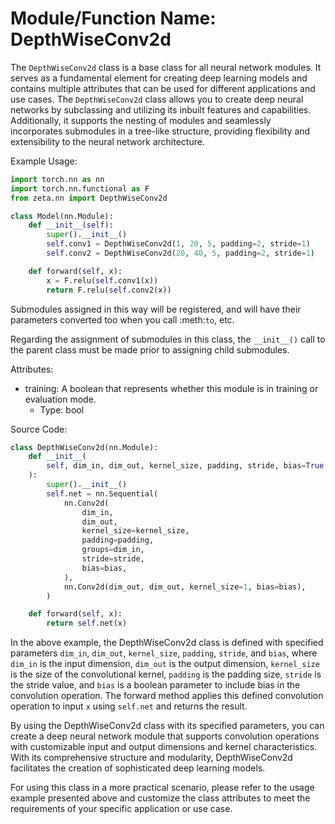 # Module/Function Name: DepthWiseConv2d

The `DepthWiseConv2d` class is a base class for all neural network modules. It serves as a fundamental element for creating deep learning models and contains multiple attributes that can be used for different applications and use cases. The `DepthWiseConv2d` class allows you to create deep neural networks by subclassing and utilizing its inbuilt features and capabilities. Additionally, it supports the nesting of modules and seamlessly incorporates submodules in a tree-like structure, providing flexibility and extensibility to the neural network architecture.

Example Usage:

```python
import torch.nn as nn
import torch.nn.functional as F
from zeta.nn import DepthWiseConv2d

class Model(nn.Module):
    def __init__(self):
        super().__init__()
        self.conv1 = DepthWiseConv2d(1, 20, 5, padding=2, stride=1)
        self.conv2 = DepthWiseConv2d(20, 40, 5, padding=2, stride=1)

    def forward(self, x):
        x = F.relu(self.conv1(x))
        return F.relu(self.conv2(x))
```

Submodules assigned in this way will be registered, and will have their parameters converted too when you call :meth:`to`, etc.

Regarding the assignment of submodules in this class, the `__init__()` call to the parent class must be made prior to assigning child submodules.

Attributes:
- training: A boolean that represents whether this module is in training or evaluation mode.
    - Type: bool

Source Code:
```python
class DepthWiseConv2d(nn.Module):
    def __init__(
        self, dim_in, dim_out, kernel_size, padding, stride, bias=True
    ):
        super().__init__()
        self.net = nn.Sequential(
            nn.Conv2d(
                dim_in,
                dim_out,
                kernel_size=kernel_size,
                padding=padding,
                groups=dim_in,
                stride=stride,
                bias=bias,
            ),
            nn.Conv2d(dim_out, dim_out, kernel_size=1, bias=bias),
        )

    def forward(self, x):
        return self.net(x)
```

In the above example, the DepthWiseConv2d class is defined with specified parameters `dim_in`, `dim_out`, `kernel_size`, `padding`, `stride`, and `bias`, where `dim_in` is the input dimension, `dim_out` is the output dimension, `kernel_size` is the size of the convolutional kernel, `padding` is the padding size, `stride` is the stride value, and `bias` is a boolean parameter to include bias in the convolution operation. The forward method applies this defined convolution operation to input `x` using `self.net` and returns the result.

By using the DepthWiseConv2d class with its specified parameters, you can create a deep neural network module that supports convolution operations with customizable input and output dimensions and kernel characteristics. With its comprehensive structure and modularity, DepthWiseConv2d facilitates the creation of sophisticated deep learning models.

For using this class in a more practical scenario, please refer to the usage example presented above and customize the class attributes to meet the requirements of your specific application or use case.
